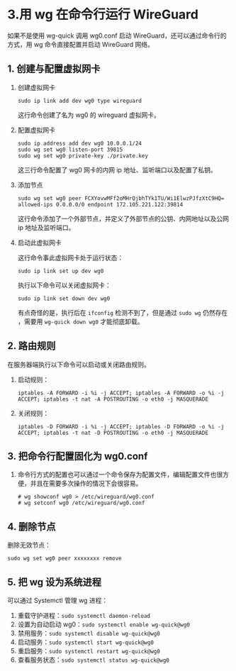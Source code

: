 # 3.用 wg 在命令行运行 WireGuard

如果不是使用 wg-quick 调用 wg0.conf 启动 WireGuard，还可以通过命令行的方式，用 wg 命令直接配置并启动 WireGuard 网络。

## 1. 创建与配置虚拟网卡

1. 创建虚拟网卡

   ```
   sudo ip link add dev wg0 type wireguard
   ```

   这行命令创建了名为 wg0 的 wireguard 虚拟网卡。

2. 配置虚拟网卡

   ```
   sudo ip address add dev wg0 10.0.0.1/24
   sudo wg set wg0 listen-port 39815
   sudo wg set wg0 private-key ./private.key
   ```

   这三行命令配置了 wg0 网卡的内网 ip 地址、监听端口以及配置了私钥。

3. 添加节点

   ```
   sudo wg set wg0 peer FCXYovwMFf2oMHrQjbhTYk1TU/Wi1ElwzPJfzXtC9HQ= allowed-ips 0.0.0.0/0 endpoint 172.105.221.122:39814
   ```

   这行命令添加了一个外部节点，并定义了外部节点的公钥、内网地址以及公网 ip 地址及监听端口。

4. 启动此虚拟网卡

   这行命令事此虚拟网卡处于运行状态：

   ```
   sudo ip link set up dev wg0
   ```

   执行以下命令可以关闭虚拟网卡：

   ```
   sudo ip link set down dev wg0
   ```

   有点奇怪的是，执行后在 `ifconfig` 检测不到了，但是通过 `sudo wg` 仍然存在 ，需要用 `wg-quick down wg0` 才能彻底卸载。

## 2. 路由规则

在服务器端执行以下命令可以启动或关闭路由规则。

1. 启动规则：

   ```
   iptables -A FORWARD -i %i -j ACCEPT; iptables -A FORWARD -o %i -j ACCEPT; iptables -t nat -A POSTROUTING -o eth0 -j MASQUERADE
   ```

2. 关闭规则：

   ```
   iptables -D FORWARD -i %i -j ACCEPT; iptables -D FORWARD -o %i -j ACCEPT; iptables -t nat -D POSTROUTING -o eth0 -j MASQUERADE
   ```

## 3. 把命令行配置固化为 wg0.conf

1. 命令行方式的配置也可以通过一个命令保存为配置文件，编辑配置文件也很方便，并且在需要多次操作的情况下会很容易。

   ```
   # wg showconf wg0 > /etc/wireguard/wg0.conf
   # wg setconf wg0 /etc/wireguard/wg0.conf
   ```

## 4. 删除节点

删除无效节点：

```
sudo wg set wg0 peer xxxxxxxx remove
```

## 5. 把 wg 设为系统进程

可以通过 Systemctl 管理 wg 进程：

1. 重载守护进程：`sudo systemctl daemon-reload`
2. 设置为自动启动 wg0：`sudo systemctl enable wg-quick@wg0`
3. 禁用服务：`sudo systemctl disable wg-quick@wg0`
4. 启动服务：`sudo systemctl start wg-quick@wg0`
5. 重启服务：`sudo systemctl restart wg-quick@wg0`
6. 查看服务状态：`sudo systemctl status wg-quick@wg0`
